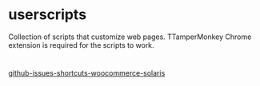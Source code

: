 # userscripts
Collection of scripts that customize web pages. TTamperMonkey Chrome extension is required for the scripts to work.

# 

[github-issues-shortcuts-woocommerce-solaris](https://github.com/adimoldovan/userscripts/raw/main/github-issues-shortcuts-woocommerce-solaris.js)
